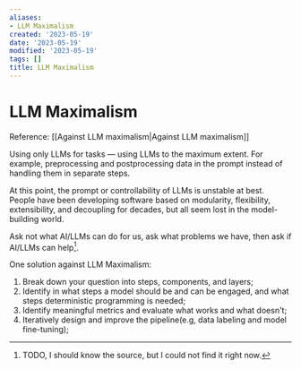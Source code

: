 ```yaml
---
aliases:
- LLM Maximalism
created: '2023-05-19'
date: '2023-05-19'
modified: '2023-05-19'
tags: []
title: LLM Maximalism
---
```


# LLM Maximalism

Reference: [[Against LLM maximalism|Against LLM maximalism]]

Using only LLMs for tasks — using LLMs to the maximum extent. For example, preprocessing and postprocessing data in the prompt instead of handling them in separate steps. 

At this point, the prompt or controllability of LLMs is unstable at best. People have been developing software based on modularity, flexibility, extensibility, and decoupling for decades, but all seem lost in the model-building world.

Ask not what AI/LLMs can do for us, ask what problems we have, then ask if AI/LLMs can help[^1].

One solution against LLM Maximalism:

1. Break down your question into steps, components, and layers;
2. Identify in what steps a model should be and can be engaged, and what steps deterministic programming is needed;
3. Identify meaningful metrics and evaluate what works and what doesn't;
4. Iteratively design and improve the pipeline(e.g, data labeling and model fine-tuning);

[^1]: TODO, I should know the source, but I could not find it right now.
